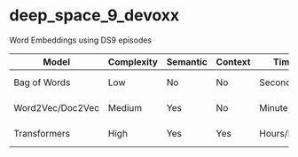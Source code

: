# deep_space_9_devoxx
Word Embeddings using DS9 episodes

 Model | Complexity | Semantic | Context | Time | Size | Dimensions | GPU 
---| --- | ---| --- |--- |--- |--- |--- 
Bag of Words | Low | No | No | Seconds | 88 KB | ~ Size Vocab | No
Word2Vec/Doc2Vec | Medium | Yes | No | Minutes | 9 MB | Fixed | No
Transformers | High | Yes | Yes | Hours/Days | 335 MB | Fixed | Yes
